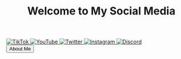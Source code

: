 <!DOCTYPE html>
<html lang="en">
<head>
    <meta charset="UTF-8">
    <meta name="viewport" content="width=device-width, initial-scale=1.0">
    <title>My Social Media Links</title>
    <link rel="stylesheet" href="styles.css">
</head>
<body>
    <div class="container">
        <header>
            <h1>Welcome to My Social Media</h1>
        </header>
        <main>
            <section class="social-links">
                <a href="https://www.tiktok.com" target="_blank" class="social-link">
                    <img src="https://upload.wikimedia.org/wikipedia/commons/thumb/e/e3/TikTok_logo_2021.svg/1200px-TikTok_logo_2021.svg.png" alt="TikTok" class="social-icon">
                </a>
                <a href="https://www.youtube.com" target="_blank" class="social-link">
                    <img src="https://upload.wikimedia.org/wikipedia/commons/4/42/YouTube_icon_%282013-2017%29.png" alt="YouTube" class="social-icon">
                </a>
                <a href="https://twitter.com" target="_blank" class="social-link">
                    <img src="https://upload.wikimedia.org/wikipedia/commons/6/60/Twitter_Logo_2021.svg" alt="Twitter" class="social-icon">
                </a>
                <a href="https://www.instagram.com" target="_blank" class="social-link">
                    <img src="https://upload.wikimedia.org/wikipedia/commons/a/a5/Instagram_icon.png" alt="Instagram" class="social-icon">
                </a>
                <a href="https://discord.com" target="_blank" class="social-link">
                    <img src="https://upload.wikimedia.org/wikipedia/commons/5/53/Discord_logo_2021.svg" alt="Discord" class="social-icon">
                </a>
            </section>
            <section class="about">
                <button class="info-btn" onclick="showInfo()">About Me</button>
                <div id="info" class="info-box" style="display:none;">
                    <p>Hello! I'm a passionate content creator who loves to connect with people. Follow me on my social media for updates!</p>
                </div>
            </section>
        </main>
    </div>
    <script>
        function showInfo() {
            var infoBox = document.getElementById('info');
            if (infoBox.style.display === 'none') {
                infoBox.style.display = 'block';
            } else {
                infoBox.style.display = 'none';
            }
        }
    </script>
</body>
</html>
